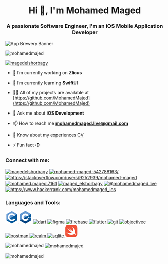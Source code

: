 <h1 align="center">Hi 👋, I'm Mohamed Maged</h1>
<h3 align="center">A passionate Software Engineer, I'm an iOS Mobile Application Developer</h3>

![App Brewery Banner](https://www.bairesdev.com/wp-content/uploads/2021/06/swift.svg)

<p align="left"> <img src="https://komarev.com/ghpvc/?username=mohamedmajed&label=Profile%20views&color=0e75b6&style=flat" alt="mohamedmajed" /> </p>

<p align="left"> <a href="https://twitter.com/magedelshorbagy" target="blank"><img src="https://img.shields.io/twitter/follow/magedelshorbagy?logo=twitter&style=for-the-badge" alt="magedelshorbagy" /></a> </p>

- 🔭 I’m currently working on **Zlious**

- 🌱 I’m currently learning **SwiftUI**

- 👨‍💻 All of my projects are available at [https://github.com/MohamedMajed](https://github.com/MohamedMajed)

- 💬 Ask me about **iOS Development**

- 📫 How to reach me **mohamedmaged.live@gmail.com**

- 📄 Know about my experiences [CV]([https://drive.google.com/file/d/1VBGwcgVPQK7dNaGT771yX1gzBkLrkiBe/view](https://drive.google.com/file/d/1AaYN0kD0XQFXxXVHi8ksm_nO0lumgHVP/view?usp=drive_link))

- ⚡ Fun fact **:D**

<h3 align="left">Connect with me:</h3>
<p align="left">
<a href="https://twitter.com/magedelshorbagy" target="blank"><img align="center" src="https://raw.githubusercontent.com/rahuldkjain/github-profile-readme-generator/master/src/images/icons/Social/twitter.svg" alt="magedelshorbagy" height="30" width="40" /></a>
<a href="https://linkedin.com/in/mohamed-maged-542788163/" target="blank"><img align="center" src="https://raw.githubusercontent.com/rahuldkjain/github-profile-readme-generator/master/src/images/icons/Social/linked-in-alt.svg" alt="mohamed-maged-542788163/" height="30" width="40" /></a>
<a href="https://stackoverflow.com/users/https://stackoverflow.com/users/9252939/mohamed-maged" target="blank"><img align="center" src="https://raw.githubusercontent.com/rahuldkjain/github-profile-readme-generator/master/src/images/icons/Social/stack-overflow.svg" alt="https://stackoverflow.com/users/9252939/mohamed-maged" height="30" width="40" /></a>
<a href="https://fb.com/mohamed.maged.7161" target="blank"><img align="center" src="https://raw.githubusercontent.com/rahuldkjain/github-profile-readme-generator/master/src/images/icons/Social/facebook.svg" alt="mohamed.maged.7161" height="30" width="40" /></a>
<a href="https://instagram.com/maged_elshorbagy" target="blank"><img align="center" src="https://raw.githubusercontent.com/rahuldkjain/github-profile-readme-generator/master/src/images/icons/Social/instagram.svg" alt="maged_elshorbagy" height="30" width="40" /></a>
<a href="https://medium.com/@mohamedmaged.live" target="blank"><img align="center" src="https://raw.githubusercontent.com/rahuldkjain/github-profile-readme-generator/master/src/images/icons/Social/medium.svg" alt="@mohamedmaged.live" height="30" width="40" /></a>
<a href="https://www.hackerrank.com/https://www.hackerrank.com/mohamedmaged_ios" target="blank"><img align="center" src="https://raw.githubusercontent.com/rahuldkjain/github-profile-readme-generator/master/src/images/icons/Social/hackerrank.svg" alt="https://www.hackerrank.com/mohamedmaged_ios" height="30" width="40" /></a>
</p>

<h3 align="left">Languages and Tools:</h3>
<p align="left"> <a href="https://www.cprogramming.com/" target="_blank" rel="noreferrer"> <img src="https://raw.githubusercontent.com/devicons/devicon/master/icons/c/c-original.svg" alt="c" width="40" height="40"/> </a> <a href="https://www.w3schools.com/cpp/" target="_blank" rel="noreferrer"> <img src="https://raw.githubusercontent.com/devicons/devicon/master/icons/cplusplus/cplusplus-original.svg" alt="cplusplus" width="40" height="40"/> </a> <a href="https://dart.dev" target="_blank" rel="noreferrer"> <img src="https://www.vectorlogo.zone/logos/dartlang/dartlang-icon.svg" alt="dart" width="40" height="40"/> </a> <a href="https://www.figma.com/" target="_blank" rel="noreferrer"> <img src="https://www.vectorlogo.zone/logos/figma/figma-icon.svg" alt="figma" width="40" height="40"/> </a> <a href="https://firebase.google.com/" target="_blank" rel="noreferrer"> <img src="https://www.vectorlogo.zone/logos/firebase/firebase-icon.svg" alt="firebase" width="40" height="40"/> </a> <a href="https://flutter.dev" target="_blank" rel="noreferrer"> <img src="https://www.vectorlogo.zone/logos/flutterio/flutterio-icon.svg" alt="flutter" width="40" height="40"/> </a> <a href="https://git-scm.com/" target="_blank" rel="noreferrer"> <img src="https://www.vectorlogo.zone/logos/git-scm/git-scm-icon.svg" alt="git" width="40" height="40"/> </a> <a href="https://developer.apple.com/library/archive/documentation/Cocoa/Conceptual/ProgrammingWithObjectiveC/Introduction/Introduction.html" target="_blank" rel="noreferrer"> <img src="https://www.vectorlogo.zone/logos/apple_objectivec/apple_objectivec-icon.svg" alt="objectivec" width="40" height="40"/> </a> <a href="https://postman.com" target="_blank" rel="noreferrer"> <img src="https://www.vectorlogo.zone/logos/getpostman/getpostman-icon.svg" alt="postman" width="40" height="40"/> </a> <a href="https://realm.io/" target="_blank" rel="noreferrer"> <img src="https://raw.githubusercontent.com/bestofjs/bestofjs-webui/8665e8c267a0215f3159df28b33c365198101df5/public/logos/realm.svg" alt="realm" width="40" height="40"/> </a> <a href="https://www.sqlite.org/" target="_blank" rel="noreferrer"> <img src="https://www.vectorlogo.zone/logos/sqlite/sqlite-icon.svg" alt="sqlite" width="40" height="40"/> </a> <a href="https://developer.apple.com/swift/" target="_blank" rel="noreferrer"> <img src="https://raw.githubusercontent.com/devicons/devicon/master/icons/swift/swift-original.svg" alt="swift" width="40" height="40"/> </a> </p>

<p><img align="left" src="https://github-readme-stats.vercel.app/api/top-langs?username=mohamedmajed&show_icons=true&locale=en&layout=compact" alt="mohamedmajed" /></p>

<p>&nbsp;<img align="center" src="https://github-readme-stats.vercel.app/api?username=mohamedmajed&show_icons=true&locale=en" alt="mohamedmajed" /></p>

<p><img align="center" src="https://github-readme-streak-stats.herokuapp.com/?user=mohamedmajed&" alt="mohamedmajed" /></p>
